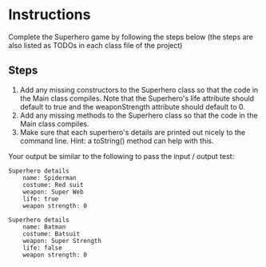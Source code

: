# Instructions
Complete the Superhero game by following the steps below (the steps are also listed as TODOs in each class file of the project)
## Steps
1. Add any missing constructors to the Superhero class so that the code in the Main class compiles. Note that the Superhero's life attribute should default to true and the weaponStrength attribute should default to 0.
2. Add any missing methods to the Superhero class so that the code in the Main class compiles.
3. Make sure that each superhero's details are printed out nicely to the command line. Hint: a toString() method can help with this.

Your output be similar to the following to pass the input / output test:

```
Superhero details
    name: Spiderman
    costume: Red suit
    weapon: Super Web
    life: true
    weapon strength: 0

Superhero details
    name: Batman
    costume: Batsuit
    weapon: Super Strength
    life: false
    weapon strength: 0
```